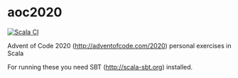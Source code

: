 # aoc2020

[![Scala CI](https://github.com/lupari/aoc2020/workflows/Scala%20CI/badge.svg?branch=main)](https://github.com/lupari/aoc2020/actions?query=workflow%3A%22Scala+CI%22)

Advent of Code 2020 (http://adventofcode.com/2020) personal exercises in Scala

For running these you need SBT (http://scala-sbt.org) installed. 
